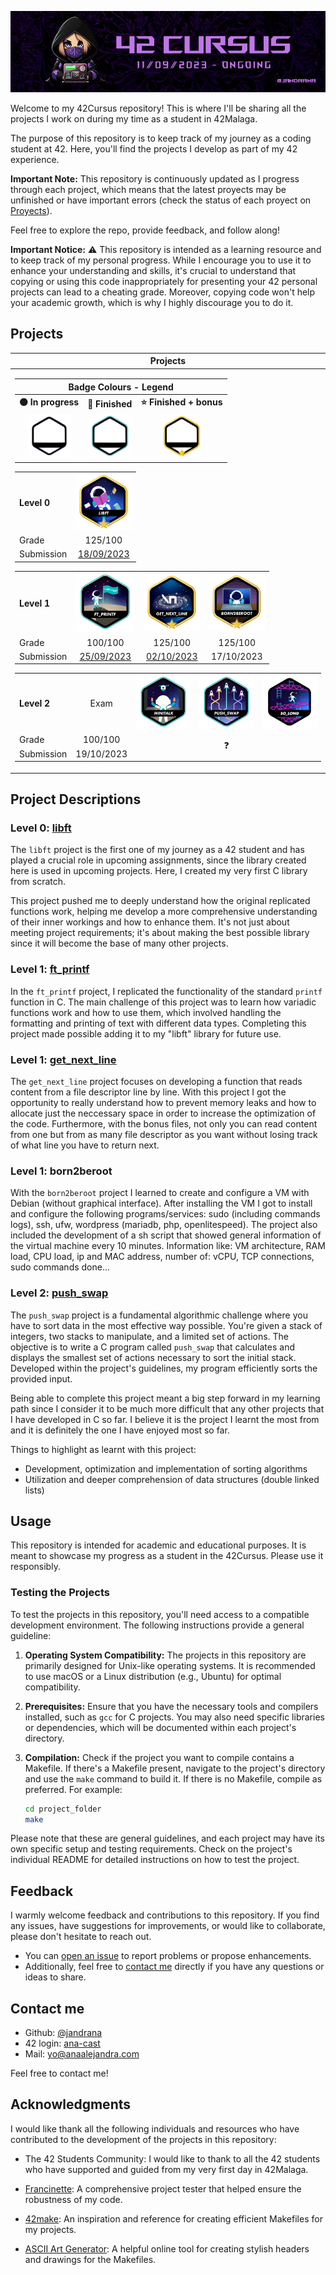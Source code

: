 <p align="center"><img src=".github/assets/cursusbanner.png" alt="Cursus banner"/></p>

Welcome to my 42Cursus repository! This is where I'll be sharing all the projects I work on during my time as a student in 42Malaga.

The purpose of this repository is to keep track of my journey as a coding student at 42. Here, you'll find the projects I develop as part of my 42 experience. 

**Important Note:** This repository is continuously updated as I progress through each project, which means that the latest proyects may be unfinished or have important errors (check the status of each proyect on [Proyects](#proyects)). 

Feel free to explore the repo, provide feedback, and follow along!

**Important Notice:** ⚠️ This repository is intended as a learning resource and to keep track of my personal progress. While I encourage you to use it to enhance your understanding and skills, it's crucial to understand that copying or using this code inappropriately for presenting your 42 personal projects can lead to a cheating grade. Moreover, copying code won't help your academic growth, which is why I highly discourage you to do it.
## Projects

<table>
   <thead>
      <th>Projects</th>
   </thead>
   <tbody>
      <td>
            <table width="100" align="center">
               <thead>
                  <th colspan="3">Badge Colours - Legend</th>
               </thead>
               <tbody>
                  <tr align="center">
                     <td><strong>⚫️ In progress</strong></td>
                     <td><strong>🔵 Finished</strong></td>
                     <td><strong>⭐️ Finished + bonus</strong></td>
                  </tr>
                  <tr align="center">
                     <td><img src=".github/assets/inprogress.png" alt="in progress" width="70"/></td>
                     <td><img src=".github/assets/finished.png" alt="completed" width="70"/></td>
                     <td><img src=".github/assets/bonus.png" alt="completed bonus" width="68"/></td>
                  </tr>
               </tbody>
            </table>
            <table>
               <tr>
                  <td><strong>Level 0<strong></td>
                  <td><a href="https://github.com/jandrana/libft"><img src=".github/assets/libftm.png" alt="libft bonus" width="90"/></a></td>
               </tr>
               <tr>
                  <td>Grade</td>
                  <td align="center">125/100</td>
               </tr>
               <tr align="center">
                  <td>Submission</td>
                  <td><a href="https://github.com/jandrana/libft">18/09/2023</a></td>
               </tr>
            </table>
            <table>
               <tr>
                  <td><strong>Level 1<strong></td>
                  <td><a href="https://github.com/jandrana/ft_printf"><img src=".github/assets/ft_printfe.png" alt="printf" width="95"/></a></td>
                  <td><a href="https://github.com/jandrana/get_next_line"><img src=".github/assets/get_next_linem.png" alt="get_next_line bonus" width="90"/></a></td>
                  <td><a href=""><img src=".github/assets/born2berootm.png" alt="born2beroot bonus" width="90"/></a></td>
               </tr>
               <tr>
                  <td>Grade</td>
                  <td align="center">100/100</td>
                  <td align="center">125/100</td>
                  <td align="center">125/100</td>
               </tr>
               <tr align="center">
                  <td>Submission</td>
                  <td><a href="https://github.com/jandrana/ft_printf">25/09/2023</a></td>
                  <td><a href="https://github.com/jandrana/get_next_line">02/10/2023</a></td>
                  <td>17/10/2023</td>
               </tr>
            </table>
            <table>
               <tr>
                  <td><strong>Level 2<strong></td>
                  <td align="center">Exam</td>
                  <td><a href="https://github.com/jandrana/minitalk"><img src=".github/assets/minitalke.png" alt="minitalk" width="90"/></a></td>
                  <td><a href="https://github.com/jandrana/push_swap"><img src=".github/assets/push_swape.png" alt="push_swap" width="90"/></a></td>
                  <td><a href=""><img src=".github/assets/so_longn.png" alt="so_long in progress" width="90"/></a></td>
               </tr>
               <tr>
                  <td>Grade</td>
                  <td align="center">100/100</td>
                  <td colspan="3" rowspan="2" align="center">❓</td>
               </tr>
               <tr align="center">
                  <td>Submission</td>
                  <td>19/10/2023</td>
               </tr>
            </table>
      </td>
   </tbody>
</table>

## Project Descriptions

### Level 0: [libft](https://github.com/jandrana/libft)

The `libft` project is the first one of my journey as a 42 student and has played a crucial role in upcoming assignments, since the library created here is used in upcoming projects. Here, I created my very first C library from scratch.

This project pushed me to deeply understand how the original replicated functions work, helping me develop a more comprehensive understanding of their inner workings and how to enhance them. It's not just about meeting project requirements; it's about making the best possible library since it will become the base of many other projects.

### Level 1: [ft_printf](https://github.com/jandrana/ft_printf)

In the `ft_printf` project, I replicated the functionality of the standard `printf` function in C. The main challenge of this project was to learn how variadic functions work and how to use them, which involved handling the formatting and printing of text with different data types. Completing this project made possible adding it to my "libft" library for future use.

### Level 1: [get_next_line](https://github.com/jandrana/get_next_line)

The `get_next_line` project focuses on developing a function that reads content from a file descriptor line by line. With this project I got the opportunity to really understand how to prevent memory leaks and how to allocate just the neccessary space in order to increase the optimization of the code. Furthermore, with the bonus files, not only you can read content from one but from as many file descriptor as you want without losing track of what line you have to return next.

### Level 1: born2beroot

With the `born2beroot` project I learned to create and configure a VM with Debian (without graphical interface). After installing the VM I got to install and configure the following programs/services: sudo (including commands logs), ssh, ufw, wordpress (mariadb, php, openlitespeed). The project also included the development of a sh script that showed general information of the virtual machine every 10 minutes. Information like: VM architecture, RAM load, CPU load, ip and MAC address, number of: vCPU, TCP connections, sudo commands done...

### Level 2: [push_swap](https://github.com/jandrana/push_swap)

The `push_swap` project is a fundamental algorithmic challenge where you have to sort data in the most effective way possible. You're given a stack of integers, two stacks to manipulate, and a limited set of actions. The objective is to write a C program called `push_swap` that calculates and displays the smallest set of actions necessary to sort the initial stack. Developed within the project's guidelines, my program efficiently sorts the provided input.

Being able to complete this project meant a big step forward in my learning path since I consider it to be much more difficult that any other projects that I have developed in C so far. I believe it is the project I learnt the most from and it is definitely the one I have enjoyed most so far.

Things to highlight as learnt with this project:
 - Development, optimization and implementation of sorting algorithms
 - Utilization and deeper comprehension of data structures (double linked lists)

## Usage

This repository is intended for academic and educational purposes. It is meant to showcase my progress as a student in the 42Cursus. Please use it responsibly.

### Testing the Projects

To test the projects in this repository, you'll need access to a compatible development environment. The following instructions provide a general guideline:

1. **Operating System Compatibility:** The projects in this repository are primarily designed for Unix-like operating systems. It is recommended to use macOS or a Linux distribution (e.g., Ubuntu) for optimal compatibility.

2. **Prerequisites:** Ensure that you have the necessary tools and compilers installed, such as `gcc` for C projects. You may also need specific libraries or dependencies, which will be documented within each project's directory.

3. **Compilation:** Check if the project you want to compile contains a Makefile. If there's a Makefile present, navigate to the project's directory and use the `make` command to build it. If there is no Makefile, compile as preferred. For example:

   ```bash
   cd project_folder
   make

Please note that these are general guidelines, and each project may have its own specific setup and testing requirements. Check on the project's individual README for detailed instructions on how to test the project.
## Feedback

I warmly welcome feedback and contributions to this repository. If you find any issues, have suggestions for improvements, or would like to collaborate, please don't hesitate to reach out.

- You can [open an issue](https://github.com/jandrana/42-Cursus/issues) to report problems or propose enhancements.
- Additionally, feel free to [contact me](#contact-me) directly if you have any questions or ideas to share.

## Contact me

- Github: [@jandrana](https://github.com/jandrana)
- 42 login: [ana-cast](https://profile.intra.42.fr/users/ana-cast)
- Mail: yo@anaalejandra.com

Feel free to contact me!
## Acknowledgments

I would like thank all the following individuals and resources who have contributed to the development of the projects in this repository:

- The 42 Students Community: I would like to thank to all the 42 students who have supported and guided from my very first day in 42Malaga.

- [Francinette](https://github.com/xicodomingues/francinette): A comprehensive project tester that helped ensure the robustness of my code.

- [42make](https://github.com/Nimon77/42make): An inspiration and reference for creating efficient Makefiles for my projects.

- [ASCII Art Generator](https://patorjk.com/software/taag/#p=testall&c=echo&f=Arrows&t=ft_printf): A helpful online tool for creating stylish headers and drawings for the Makefiles.

